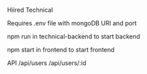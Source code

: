 Hiired Technical

Requires .env file with mongoDB URI and port

npm run in technical-backend to start backend

npm start in frontend to start frontend

API
/api/users
/api/users/:id
